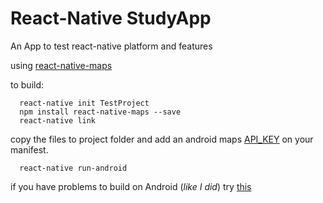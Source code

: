 # React-Native StudyApp
An App to test react-native platform and features

using [react-native-maps](https://github.com/airbnb/react-native-maps)

to build:
```
  react-native init TestProject
  npm install react-native-maps --save
  react-native link
```
copy the files to project folder and add an android maps [API_KEY](https://console.developers.google.com/apis/credentials) on your manifest.
```
  react-native run-android
```
  
if you have problems to build on Android (*like I did*) try [this](https://github.com/airbnb/react-native-maps/issues/845)
